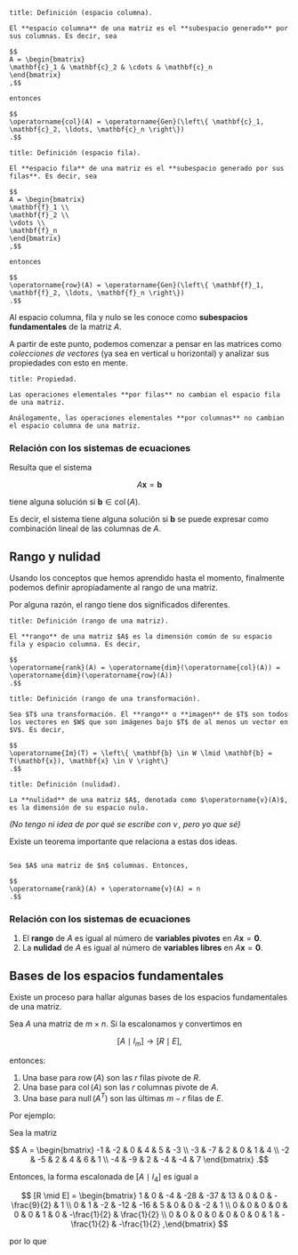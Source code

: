 ```ad-definition
title: Definición (espacio columna).

El **espacio columna** de una matriz es el **subespacio generado** por sus columnas. Es decir, sea

$$
A = \begin{bmatrix}
\mathbf{c}_1 & \mathbf{c}_2 & \cdots & \mathbf{c}_n
\end{bmatrix}
,$$

entonces

$$
\operatorname{col}(A) = \operatorname{Gen}(\left\{ \mathbf{c}_1, \mathbf{c}_2, \ldots, \mathbf{c}_n \right\})
.$$

```

```ad-definition
title: Definición (espacio fila).

El **espacio fila** de una matriz es el **subespacio generado por sus filas**. Es decir, sea

$$
A = \begin{bmatrix}
\mathbf{f}_1 \\
\mathbf{f}_2 \\
\vdots \\
\mathbf{f}_n
\end{bmatrix}
,$$

entonces

$$
\operatorname{row}(A) = \operatorname{Gen}(\left\{ \mathbf{f}_1, \mathbf{f}_2, \ldots, \mathbf{f}_n \right\})
.$$

```

Al espacio columna, fila y nulo se les conoce como **subespacios fundamentales** de la matriz $A$.

A partir de este punto, podemos comenzar a pensar en las matrices como *colecciones de vectores* (ya sea en vertical u horizontal) y analizar sus propiedades con esto en mente.

```ad-proposition
title: Propiedad.

Las operaciones elementales **por filas** no cambian el espacio fila de una matriz.

Análogamente, las operaciones elementales **por columnas** no cambian el espacio columna de una matriz.

```

### Relación con los sistemas de ecuaciones

Resulta que el sistema

$$
A\mathbf{x} = \mathbf{b}
$$

tiene alguna solución si $\mathbf{b} \in \operatorname{col}(A)$.

Es decir, el sistema tiene alguna solución si $\mathbf{b}$ se puede expresar como combinación lineal de las columnas de $A$.

## Rango y nulidad

Usando los conceptos que hemos aprendido hasta el momento, finalmente podemos definir apropiadamente al rango de una matriz.

Por alguna razón, el rango tiene dos significados diferentes.

```ad-definition
title: Definición (rango de una matriz).

El **rango** de una matriz $A$ es la dimensión común de su espacio fila y espacio columna. Es decir,

$$
\operatorname{rank}(A) = \operatorname{dim}(\operatorname{col}(A)) = \operatorname{dim}(\operatorname{row}(A))
.$$

```

```ad-definition
title: Definición (rango de una transformación).

Sea $T$ una transformación. El **rango** o **imagen** de $T$ son todos los vectores en $W$ que son imágenes bajo $T$ de al menos un vector en $V$. Es decir,

$$
\operatorname{Im}(T) = \left\{ \mathbf{b} \in W \lmid \mathbf{b} = T(\mathbf{x}), \mathbf{x} \in V \right\}
.$$

```

```ad-definition
title: Definición (nulidad).

La **nulidad** de una matriz $A$, denotada como $\operatorname{v}(A)$, es la dimensión de su espacio nulo.

```

*(No tengo ni idea de por qué se escribe con $\operatorname{v}$, pero yo que sé)*

Existe un teorema importante que relaciona a estas dos ideas.

```ad-theorem

Sea $A$ una matriz de $n$ columnas. Entonces,

$$
\operatorname{rank}(A) + \operatorname{v}(A) = n
.$$

```

### Relación con los sistemas de ecuaciones

1. El **rango** de $A$ es igual al número de **variables pivotes** en $A\mathbf{x} = \mathbf{0}$.
2. La **nulidad** de $A$ es igual al número de **variables libres** en $A\mathbf{x} = \mathbf{0}$.

## Bases de los espacios fundamentales

Existe un proceso para hallar algunas bases de los espacios fundamentales de una matriz.

Sea $A$ una matriz de $m \times n$. Si la escalonamos y convertimos en

$$
[A \mid I_m] \longrightarrow [R  \mid E]
,$$

entonces:

1. Una base para $\operatorname{row}(A)$ son las $r$ filas pivote de $R$.
2. Una base para $\operatorname{col}(A)$ son las $r$ columnas pivote de $A$.
3. Una base para $\operatorname{null}(A^{T})$ son las últimas $m - r$ filas de $E$.


Por ejemplo:

Sea la matriz

$$
A = \begin{bmatrix}
-1 & -2 & 0 & 4 & 5 & -3 \\
-3 & -7 & 2 & 0 & 1 & 4 \\
-2 & -5 & 2 & 4 & 6 & 1 \\
-4 & -9 & 2 & -4 & -4 & 7
\end{bmatrix}
.$$

Entonces, la forma escalonada de $[A \mid I_4]$ es igual a

$$
[R \mid E] = \begin{bmatrix}
1 & 0 & -4 & -28 & -37 & 13 & 0 & 0 & -\frac{9}{2} & 1 \\
0 & 1 & -2 & -12 & -16 & 5 & 0 & 0 & -2 & 1 \\
0 & 0 & 0 & 0 & 0 & 0 & 1 & 0 & -\frac{1}{2} & \frac{1}{2} \\
0 & 0 & 0 & 0 & 0 & 0 & 0 & 1 & -\frac{1}{2} & -\frac{1}{2}
,\end{bmatrix}
$$

por lo que
